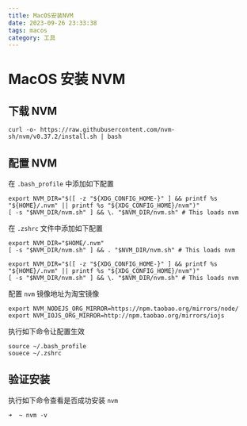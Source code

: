 ```yaml
---
title: MacOS安装NVM
date: 2023-09-26 23:33:38
tags: macos
category: 工具
---
```


# MacOS 安装 NVM

## 下载 NVM

```shell
curl -o- https://raw.githubusercontent.com/nvm-sh/nvm/v0.37.2/install.sh | bash
```

## 配置 NVM

在 `.bash_profile` 中添加如下配置

```shell
export NVM_DIR="$([ -z "${XDG_CONFIG_HOME-}" ] && printf %s "${HOME}/.nvm" || printf %s "${XDG_CONFIG_HOME}/nvm")"
[ -s "$NVM_DIR/nvm.sh" ] && \. "$NVM_DIR/nvm.sh" # This loads nvm
```

在 `.zshrc` 文件中添加如下配置

```shell
export NVM_DIR="$HOME/.nvm"
[ -s "$NVM_DIR/nvm.sh" ] && . "$NVM_DIR/nvm.sh" # This loads nvm

export NVM_DIR="$([ -z "${XDG_CONFIG_HOME-}" ] && printf %s "${HOME}/.nvm" || printf %s "${XDG_CONFIG_HOME}/nvm")"
[ -s "$NVM_DIR/nvm.sh" ] && \. "$NVM_DIR/nvm.sh" # This loads nvm
```

配置 `nvm` 镜像地址为淘宝镜像

```shell
export NVM_NODEJS_ORG_MIRROR=https://npm.taobao.org/mirrors/node/
export NVM_IOJS_ORG_MIRROR=http://npm.taobao.org/mirrors/iojs
```

执行如下命令让配置生效

```shell
source ~/.bash_profile
souece ~/.zshrc
```

## 验证安装

执行如下命令查看是否成功安装 `nvm`

```shell
➜  ~ nvm -v
```
